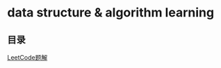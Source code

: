# data structure & algorithm learning
## 目录
[LeetCode题解](https://github.com/typistw/data-structer/tree/master/src/main/java/com/leetcode/easy)
